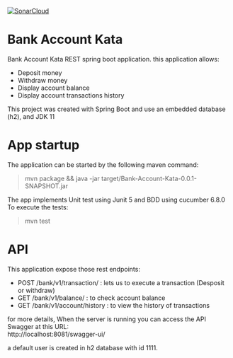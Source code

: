 [![SonarCloud](https://sonarcloud.io/images/project_badges/sonarcloud-black.svg)](https://sonarcloud.io/dashboard?id=sofdev_Bank-Account-Kata)

# Bank Account Kata
Bank Account Kata REST spring boot application. this application allows: 
  - Deposit money
  - Withdraw money
  - Display account balance
  - Display account transactions history
 
This project was created with Spring Boot and use an embedded database (h2), and JDK 11
# App startup
The application can be started by the following maven command:
> mvn package && java -jar target/Bank-Account-Kata-0.0.1-SNAPSHOT.jar

The app implements Unit test using Junit 5 and BDD using cucumber 6.8.0
To execute the tests:
>  mvn test

# API
This application expose those rest endpoints: 
- POST /bank/v1/transaction/ : lets us to execute a transaction (Desposit or withdraw)
- GET /bank/v1/balance/<accountNumber> : to check account balance
- GET /bank/v1/account/history : to view the history of transactions 

for more details, When the server is running you can access the API Swagger at this URL:  
	http://localhost:8081/swagger-ui/

a default user is created in h2 database with id 1111.

